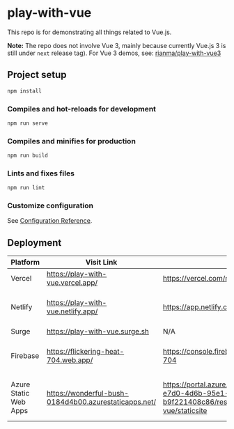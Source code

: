 # play-with-vue

This repo is for demonstrating all things related to Vue.js.

**Note:** The repo does not involve Vue 3, mainly because currently Vue.js 3 is still under `next` release tag). For Vue 3 demos, see: [rianma/play-with-vue3](https://github.com/rianma/play-with-vue3)

## Project setup

```bash
npm install
```

### Compiles and hot-reloads for development

```bash
npm run serve
```

### Compiles and minifies for production

```bash
npm run build
```

### Lints and fixes files

```bash
npm run lint
```

### Customize configuration

See [Configuration Reference](https://cli.vuejs.org/config/).

## Deployment

|Platform|Visit Link|Admin/Management Page|CI Workflow|
|--|--|--|--|
|Vercel|https://play-with-vue.vercel.app/|https://vercel.com/rianma/play-with-vue|https://vercel.com/rianma/play-with-vue/settings/git|
|Netlify|https://play-with-vue.netlify.app/|https://app.netlify.com/sites/play-with-vue/overview|https://app.netlify.com/sites/play-with-vue/settings/deploys#continuous-deployment|
|Surge|https://play-with-vue.surge.sh|N/A|N/A|
|Firebase|https://flickering-heat-704.web.app/|https://console.firebase.google.com/project/flickering-heat-704/hosting/sites/flickering-heat-704|https://github.com/rianma/play-with-vue/actions/workflows/firebase-hosting-merge.yml|
|Azure Static Web Apps|https://wonderful-bush-0184d4b00.azurestaticapps.net/|https://portal.azure.com/#@myan94hotmail.onmicrosoft.com/resource/subscriptions/bdb86fed-e7d0-4d6b-95e1-b9f221408c86/resourcegroups/resources/providers/Microsoft.Web/staticSites/play-with-vue/staticsite|https://github.com/rianma/play-with-vue/actions/workflows/azure-static-web-apps-wonderful-bush-0184d4b00.yml|
